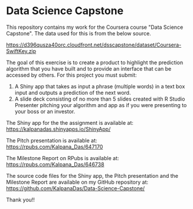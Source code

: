 # Data Science Capstone
This repository contains my work for the Coursera course "Data Science Capstone". The data used for this is from the below source. 

https://d396qusza40orc.cloudfront.net/dsscapstone/dataset/Coursera-SwiftKey.zip

The goal of this exercise is to create a product to highlight the prediction algorithm that you have built and to provide an interface that can be accessed by others. For this project you must submit:

1. A Shiny app that takes as input a phrase (multiple words) in a text box input and outputs a prediction of the next word.
2. A slide deck consisting of no more than 5 slides created with R Studio Presenter pitching your algorithm and app as if you were presenting to your boss or an investor.

The Shiny app for the the assignment is available at: https://kalpanadas.shinyapps.io/ShinyApp/

The Pitch presentation is available at: https://rpubs.com/Kalpana_Das/647170

The Milestone Report on RPubs is available at: https://rpubs.com/Kalpana_Das/646738

The source code files for the Shiny app, the Pitch presentation and the Milestone Report are available on my GitHub repository at: https://github.com/KalpanaDas/Data-Science-Capstone/

Thank you!!
